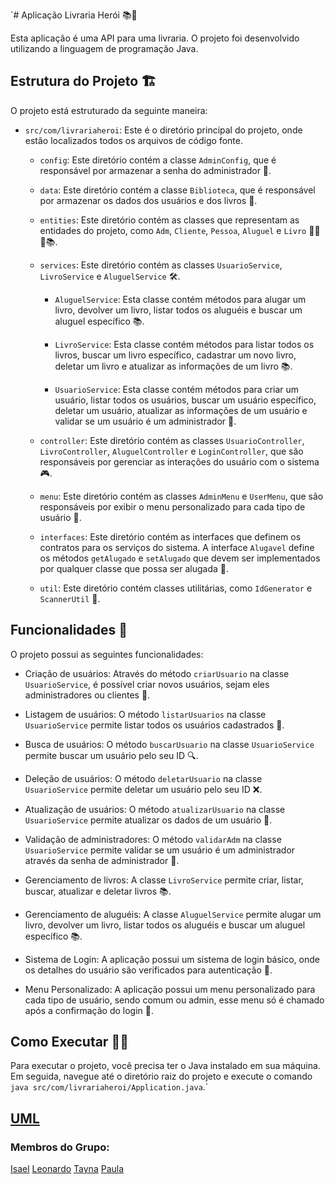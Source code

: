 `# Aplicação Livraria Herói 📚🦸

Esta aplicação é uma API para uma livraria. O projeto foi desenvolvido utilizando a linguagem de programação Java.

## Estrutura do Projeto 🏗️

O projeto está estruturado da seguinte maneira:

- `src/com/livrariaheroi`: Este é o diretório principal do projeto, onde estão localizados todos os arquivos de código fonte.

    - `config`: Este diretório contém a classe `AdminConfig`, que é responsável por armazenar a senha do administrador 🔐.

    - `data`: Este diretório contém a classe `Biblioteca`, que é responsável por armazenar os dados dos usuários e dos livros 📖.

    - `entities`: Este diretório contém as classes que representam as entidades do projeto, como `Adm`, `Cliente`, `Pessoa`, `Aluguel` e `Livro` 🧑‍💼👥📚.

    - `services`: Este diretório contém as classes `UsuarioService`, `LivroService` e `AluguelService` 🛠️.

        - `AluguelService`: Esta classe contém métodos para alugar um livro, devolver um livro, listar todos os aluguéis e buscar um aluguel específico 📚.

        - `LivroService`: Esta classe contém métodos para listar todos os livros, buscar um livro específico, cadastrar um novo livro, deletar um livro e atualizar as informações de um livro 📚.

        - `UsuarioService`: Esta classe contém métodos para criar um usuário, listar todos os usuários, buscar um usuário específico, deletar um usuário, atualizar as informações de um usuário e validar se um usuário é um administrador 👥.

    - `controller`: Este diretório contém as classes `UsuarioController`, `LivroController`, `AluguelController` e `LoginController`, que são responsáveis por gerenciar as interações do usuário com o sistema 🎮.

    - `menu`: Este diretório contém as classes `AdminMenu` e `UserMenu`, que são responsáveis por exibir o menu personalizado para cada tipo de usuário 📜.

    - `interfaces`: Este diretório contém as interfaces que definem os contratos para os serviços do sistema. A interface `Alugavel` define os métodos `getAlugado` e `setAlugado` que devem ser implementados por qualquer classe que possa ser alugada 📝.

    - `util`: Este diretório contém classes utilitárias, como `IdGenerator` e `ScannerUtil` 🧰.

## Funcionalidades 🚀

O projeto possui as seguintes funcionalidades:

- Criação de usuários: Através do método `criarUsuario` na classe `UsuarioService`, é possível criar novos usuários, sejam eles administradores ou clientes 👥.

- Listagem de usuários: O método `listarUsuarios` na classe `UsuarioService` permite listar todos os usuários cadastrados 👀.

- Busca de usuários: O método `buscarUsuario` na classe `UsuarioService` permite buscar um usuário pelo seu ID 🔍.

- Deleção de usuários: O método `deletarUsuario` na classe `UsuarioService` permite deletar um usuário pelo seu ID ❌.

- Atualização de usuários: O método `atualizarUsuario` na classe `UsuarioService` permite atualizar os dados de um usuário 🔄.

- Validação de administradores: O método `validarAdm` na classe `UsuarioService` permite validar se um usuário é um administrador através da senha de administrador 🔐.

- Gerenciamento de livros: A classe `LivroService` permite criar, listar, buscar, atualizar e deletar livros 📚.

- Gerenciamento de aluguéis: A classe `AluguelService` permite alugar um livro, devolver um livro, listar todos os aluguéis e buscar um aluguel específico 📚.

- Sistema de Login: A aplicação possui um sistema de login básico, onde os detalhes do usuário são verificados para autenticação 🔐.

- Menu Personalizado: A aplicação possui um menu personalizado para cada tipo de usuário, sendo comum ou admin, esse menu só é chamado após a confirmação do login 📜.

## Como Executar 🏃‍♂️

Para executar o projeto, você precisa ter o Java instalado em sua máquina. Em seguida, navegue até o diretório raiz do projeto e execute o comando `java src/com/livrariaheroi/Application.java`.`

## [UML](https://lucid.app/lucidchart/84edfeef-2685-4387-b2b2-fab824b3bb32/edit?viewport_loc=-761%2C-759%2C2559%2C1234%2C0_0&invitationId=inv_896485ab-69dc-4778-ad5d-4a5358cf63bc)

### Membros do Grupo:
[Isael](https://github.com/JuniorD-Isael)
[Leonardo](https://github.com/Le0z1nk)
[Tayna](https://github.com/TaynaGoes)
[Paula](https://github.com/milkshakedeamora)
